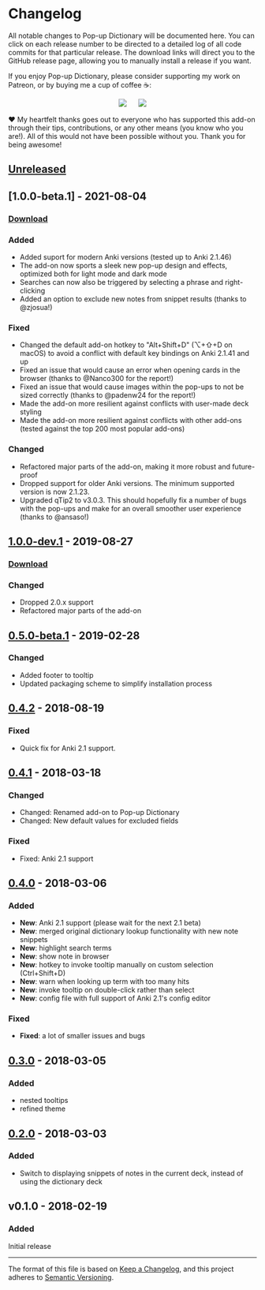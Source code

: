 # Changelog

All notable changes to Pop-up Dictionary will be documented here. You can click on each release number to be directed to a detailed log of all code commits for that particular release. The download links will direct you to the GitHub release page, allowing you to manually install a release if you want.

If you enjoy Pop-up Dictionary, please consider supporting my work on Patreon, or by buying me a cup of coffee :coffee::

<p align="center">
<a href="https://www.patreon.com/glutanimate" rel="nofollow" title="Support me on Patreon 😄"><img src="https://glutanimate.com/logos/patreon_button.svg"></a>      <a href="https://ko-fi.com/X8X0L4YV" rel="nofollow" title="Buy me a coffee 😊"><img src="https://glutanimate.com/logos/kofi_button.svg"></a>
</p>

:heart: My heartfelt thanks goes out to everyone who has supported this add-on through their tips, contributions, or any other means (you know who you are!). All of this would not have been possible without you. Thank you for being awesome!

## [Unreleased]

## [1.0.0-beta.1] - 2021-08-04

### [Download](https://github.com/glutanimate/popup-dictionary/releases/tag/v1.0.0-beta.1)

### Added

- Added suport for modern Anki versions (tested up to Anki 2.1.46)
- The add-on now sports a sleek new pop-up design and effects, optimized both for light mode and dark mode
- Searches can now also be triggered by selecting a phrase and right-clicking
- Added an option to exclude new notes from snippet results (thanks to @zjosua!)

### Fixed

- Changed the default add-on hotkey to "Alt+Shift+D" (⌥+⇧+D on macOS) to avoid a conflict with default key bindings on Anki 2.1.41 and up
- Fixed an issue that would cause an error when opening cards in the browser (thanks to @Nanco300 for the report!)
- Fixed an issue that would cause images within the pop-ups to not be sized correctly (thanks to @padenw24 for the report!)
- Made the add-on more resilient against conflicts with user-made deck styling
- Made the add-on more resilient against conflicts with other add-ons (tested against the top 200 most popular add-ons)

### Changed

- Refactored major parts of the add-on, making it more robust and future-proof
- Dropped support for older Anki versions. The minimum supported version is now 2.1.23.
- Upgraded qTip2 to v3.0.3. This should hopefully fix a number of bugs with the pop-ups and make for an overall smoother user experience (thanks to @ansaso!)

## [1.0.0-dev.1] - 2019-08-27

### [Download](https://github.com/glutanimate/popup-dictionary/releases/tag/v1.0.0-dev.1)

### Changed

- Dropped 2.0.x support
- Refactored major parts of the add-on

## [0.5.0-beta.1] - 2019-02-28

### Changed

- Added footer to tooltip
- Updated packaging scheme to simplify installation process
    
## [0.4.2] - 2018-08-19

### Fixed

- Quick fix for Anki 2.1 support.
    
## [0.4.1] - 2018-03-18

### Changed

- Changed: Renamed add-on to Pop-up Dictionary
- Changed: New default values for excluded fields

### Fixed
    
- Fixed: Anki 2.1 support

## [0.4.0] - 2018-03-06

### Added

- **New**: Anki 2.1 support (please wait for the next 2.1 beta)
- **New**: merged original dictionary lookup functionality with new note snippets
- **New**: highlight search terms
- **New**: show note in browser
- **New**: hotkey to invoke tooltip manually on custom selection (Ctrl+Shift+D)
- **New**: warn when looking up term with too many hits
- **New**: invoke tooltip on double-click rather than select
- **New**: config file with full support of Anki 2.1's config editor

### Fixed

- **Fixed**: a lot of smaller issues and bugs
    
## [0.3.0] - 2018-03-05

### Added

- nested tooltips
- refined theme
    
## [0.2.0] - 2018-03-03

### Added

- Switch to displaying snippets of notes in the current deck, instead of using the dictionary deck

## v0.1.0 - 2018-02-19

### Added

Initial release

[Unreleased]: https://github.com/glutanimate/popup-dictionary/compare/v1.0.0-dev.1...HEAD
[1.0.0-dev.1]: https://github.com/glutanimate/popup-dictionary/compare/v0.5.0-beta.1...v1.0.0-dev.1
[0.5.0-beta.1]: https://github.com/glutanimate/popup-dictionary/compare/v0.4.2...v0.5.0-beta.1
[0.4.2]: https://github.com/glutanimate/popup-dictionary/compare/v0.4.1...v0.4.2
[0.4.1]: https://github.com/glutanimate/popup-dictionary/compare/v0.4.0...v0.4.1
[0.4.0]: https://github.com/glutanimate/popup-dictionary/compare/v0.3.0...v0.4.0
[0.3.0]: https://github.com/glutanimate/popup-dictionary/compare/v0.2.0...v0.3.0
[0.2.0]: https://github.com/glutanimate/popup-dictionary/compare/v0.1.0...v0.2.0

-----

The format of this file is based on [Keep a Changelog](https://keepachangelog.com/en/1.0.0/), and this project adheres to [Semantic Versioning](https://semver.org/spec/v2.0.0.html).